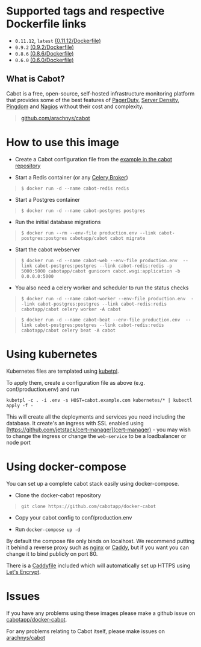 # Supported tags and respective Dockerfile links

- `0.11.12`, `latest` [(0.11.12/Dockerfile)](https://github.com/cabotapp/docker-cabot/blob/0.11.12/Dockerfile)
- `0.9.2` [(0.9.2/Dockerfile)](https://github.com/cabotapp/docker-cabot/blob/0.9.2/Dockerfile)
- `0.8.6` [(0.8.6/Dockerfile)](https://github.com/cabotapp/docker-cabot/blob/0.8.6/Dockerfile)
- `0.6.0` [(0.6.0/Dockerfile)](https://github.com/cabotapp/docker-cabot/blob/0.6.0/Dockerfile)

## What is Cabot?

Cabot is a free, open-source, self-hosted infrastructure monitoring platform that provides some of the best features of [PagerDuty](http://www.pagerduty.com), [Server Density](http://www.serverdensity.com), [Pingdom](http://www.pingdom.com) and [Nagios](http://www.nagios.org) without their cost and complexity.

> [github.com/arachnys/cabot](https://github.com/arachnys/cabot)

# How to use this image

- Create a Cabot configuration file from the [example in the cabot repository](https://github.com/arachnys/cabot/blob/master/conf/production.env.example)

- Start a Redis container (or any [Celery Broker](http://docs.celeryproject.org/en/latest/getting-started/brokers/))

> `$ docker run -d --name cabot-redis redis`

- Start a Postgres container

> `$ docker run -d --name cabot-postgres postgres`

- Run the initial database migrations

> `$ docker run --rm --env-file production.env --link cabot-postgres:postgres cabotapp/cabot cabot migrate`

- Start the cabot webserver

> `$ docker run -d --name cabot-web --env-file production.env  --link cabot-postgres:postgres --link cabot-redis:redis -p 5000:5000 cabotapp/cabot gunicorn cabot.wsgi:application -b 0.0.0.0:5000`

- You also need a celery worker and scheduler to run the status checks

> `$ docker run -d --name cabot-worker --env-file production.env  --link cabot-postgres:postgres --link cabot-redis:redis cabotapp/cabot celery worker -A cabot`

> `$ docker run -d --name cabot-beat --env-file production.env  --link cabot-postgres:postgres --link cabot-redis:redis cabotapp/cabot celery beat -A cabot`

# Using kubernetes

Kubernetes files are templated using [kubetpl](https://github.com/shyiko/kubetpl).

To apply them, create a configuration file as above (e.g. conf/production.env) and run

`kubetpl -c . -i .env -s HOST=cabot.example.com kubernetes/* | kubectl apply -f -`

This will create all the deployments and services you need including the database. It create's an ingress with SSL enabled using [https://github.com/jetstack/cert-manager](cert-manager) - you may wish to change the ingress or change the `web-service` to be a loadbalancer or node port

# Using docker-compose

You can set up a complete cabot stack easily using docker-compose.

- Clone the docker-cabot repository

> `git clone https://github.com/cabotapp/docker-cabot`

- Copy your cabot config to conf/production.env

- Run `docker-compose up -d`

By default the compose file only binds on localhost. We recommend putting it behind a reverse proxy such as [nginx](https://www.nginx.com) or [Caddy](https://caddyserver.com/), but if you want you can change it to bind publicly on port 80.

There is a [Caddyfile](https://github.com/cabotapp/docker-cabot/blob/master/conf/Caddyfile.example) included which will automatically set up HTTPS using [Let's Encrypt](https://letsencrypt.org/).

# Issues

If you have any problems using these images please make a github issue on [cabotapp/docker-cabot](https://github.com/cabotapp/docker-cabot/issues).

For any problems relating to Cabot itself, please make issues on [arachnys/cabot](https://github.com/arachnys/cabot/issues)

